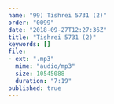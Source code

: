 ```yaml
---
name: "99) Tishrei 5731 (2)"
order: "0099"
date: "2018-09-27T12:27:36Z"
title: "Tishrei 5731 (2)"
keywords: []
file:
- ext: ".mp3"
  mime: "audio/mp3"
  size: 10545088
  duration: "7:19"
published: true
---
```

